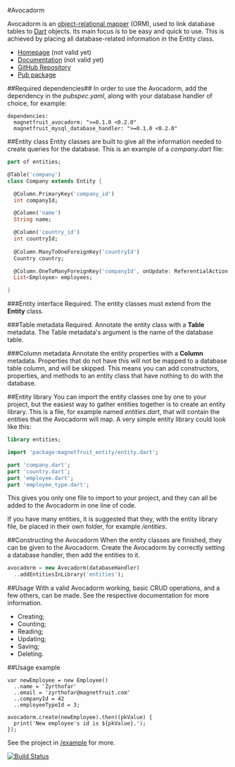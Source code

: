 #Avocadorm

Avocadorm is an [object-relational mapper](http://en.wikipedia.org/wiki/Object-relational_mapping) (ORM), used to link database tables to [Dart](http://www.dartlang.org/) objects. Its main focus is to be easy and quick to use. This is achieved by placing all database-related information in the Entity class.

* [Homepage](http://www.magnetfruit.com/avocadorm) (not valid yet)
* [Documentation](http://www.magnetfruit.com/avocadorm/doc) (not valid yet)
* [GitHub Repository](https://github.com/magnetfruit/avocadorm)
* [Pub package](https://pub.dartlang.org/packages/magnetfruit_avocadorm)

##Required dependencies##
In order to use the Avocadorm, add the dependency in the *pubspec.yaml*, along with your database handler of choice, for example:

```
dependencies:
  magnetfruit_avocadorm: ">=0.1.0 <0.2.0"
  magnetfruit_mysql_database_handler: ">=0.1.0 <0.2.0"
```

##Entity class
Entity classes are built to give all the information needed to create queries for the database. This is an example of a *company.dart* file:

```dart
part of entities;

@Table('company')
class Company extends Entity {

  @Column.PrimaryKey('company_id')
  int companyId;

  @Column('name')
  String name;

  @Column('country_id')
  int countryId;
  
  @Column.ManyToOneForeignKey('countryId')
  Country country;

  @Column.OneToManyForeignKey('companyId', onUpdate: ReferentialAction.CASCADE)
  List<Employee> employees;

}
```

###Entity interface
Required. The entity classes must extend from the **Entity** class.

###Table metadata
Required. Annotate the entity class with a **Table** metadata. The Table metadata's argument is the name of the database table.

###Column metadata
Annotate the entity properties with a **Column** metadata. Properties that do not have this will not be mapped to a database table column, and will be skipped. This means you can add constructors, properties, and methods to an entity class that have nothing to do with the database.

##Entity library
You can import the entity classes one by one to your project, but the easiest way to gather entities together is to create an entity library. This is a file, for example named *entities.dart*, that will contain the entities that the Avocadorm will map. A very simple entity library could look like this:

```dart
library entities;

import 'package:magnetfruit_entity/entity.dart';

part 'company.dart';
part 'country.dart';
part 'employee.dart';
part 'employee_type.dart';
```

This gives you only one file to import to your project, and they can all be added to the Avocadorm in one line of code.

If you have many entities, it is suggested that they, with the entity library file, be placed in their own folder, for example */entities*.

##Constructing the Avocadorm
When the entity classes are finished, they can be given to the Avocadorm. Create the Avocadorm by correctly setting a database handler, then add the entities to it.

```dart
avocadorm = new Avocadorm(databaseHandler)
  ..addEntitiesInLibrary('entities');
```

##Usage
With a valid Avocadorm working, basic CRUD operations, and a few others, can be made. See the respective documentation for more information.
- Creating;
- Counting;
- Reading;
- Updating;
- Saving;
- Deleting.

##Usage example
```
var newEmployee = new Employee()
  ..name = 'Zyrthofar'
  ..email = 'zyrthofar@magnetfruit.com'
  ..companyId = 42
  ..employeeTypeId = 3;

avocadorm.create(newEmployee).then((pkValue) {
  print('New employee's id is ${pkValue}.');
});
```

See the project in [/example](https://github.com/magnetfruit/avocadorm/tree/master/example) for more.


[![Build Status](https://travis-ci.org/magnetfruit/avocadorm.svg?branch=master)](https://travis-ci.org/magnetfruit/avocadorm)